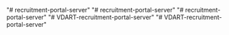 "# recruitment-portal-server" 
"# recruitment-portal-server" 
"# recruitment-portal-server" 
"# VDART-recruitment-portal-server" 
"# VDART-recruitment-portal-server" 
